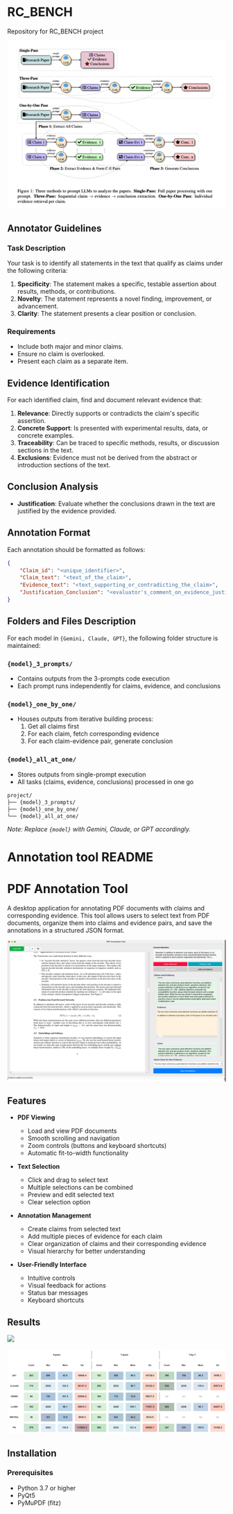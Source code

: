 # RC_BENCH
Repository for RC_BENCH project

![](architecture.png)

## Annotator Guidelines

### Task Description

Your task is to identify all statements in the text that qualify as claims under the following criteria:

1. **Specificity**: The statement makes a specific, testable assertion about results, methods, or contributions.
2. **Novelty**: The statement represents a novel finding, improvement, or advancement.
3. **Clarity**: The statement presents a clear position or conclusion.

### Requirements

- Include both major and minor claims.
- Ensure no claim is overlooked.
- Present each claim as a separate item.

## Evidence Identification

For each identified claim, find and document relevant evidence that:

1. **Relevance**: Directly supports or contradicts the claim's specific assertion.
2. **Concrete Support**: Is presented with experimental results, data, or concrete examples.
3. **Traceability**: Can be traced to specific methods, results, or discussion sections in the text.
4. **Exclusions**: Evidence must not be derived from the abstract or introduction sections of the text.

## Conclusion Analysis

- **Justification**: Evaluate whether the conclusions drawn in the text are justified by the evidence provided.

## Annotation Format

Each annotation should be formatted as follows:

```json
{
    "Claim_id": "<unique_identifier>",
    "Claim_text": "<text_of_the_claim>",
    "Evidence_text": "<text_supporting_or_contradicting_the_claim>",
    "Justification_Conclusion": "<evaluator's_comment_on_evidence_justification>"
}
```

## Folders and Files Description 

For each model in `{Gemini, Claude, GPT}`, the following folder structure is maintained:

### `{model}_3_prompts/`
- Contains outputs from the 3-prompts code execution
- Each prompt runs independently for claims, evidence, and conclusions

### `{model}_one_by_one/`
- Houses outputs from iterative building process:
  1. Get all claims first
  2. For each claim, fetch corresponding evidence
  3. For each claim-evidence pair, generate conclusion

### `{model}_all_at_one/`
- Stores outputs from single-prompt execution
- All tasks (claims, evidence, conclusions) processed in one go

```
project/
├── {model}_3_prompts/
├── {model}_one_by_one/
└── {model}_all_at_one/
```

*Note: Replace `{model}` with Gemini, Claude, or GPT accordingly.*


# Annotation tool README

# PDF Annotation Tool

A desktop application for annotating PDF documents with claims and corresponding evidence. This tool allows users to select text from PDF documents, organize them into claims and evidence pairs, and save the annotations in a structured JSON format.


![](annotation_tool_screenshot.png)
## Features

- **PDF Viewing**
  - Load and view PDF documents
  - Smooth scrolling and navigation
  - Zoom controls (buttons and keyboard shortcuts)
  - Automatic fit-to-width functionality

- **Text Selection**
  - Click and drag to select text
  - Multiple selections can be combined
  - Preview and edit selected text
  - Clear selection option

- **Annotation Management**
  - Create claims from selected text
  - Add multiple pieces of evidence for each claim
  - Clear organization of claims and their corresponding evidence
  - Visual hierarchy for better understanding

- **User-Friendly Interface**
  - Intuitive controls
  - Visual feedback for actions
  - Status bar messages
  - Keyboard shortcuts


## Results
![](precision_recall_scatter_improved.png)

![](Sentence_dist_analysis.png)


## Installation

### Prerequisites
- Python 3.7 or higher
- PyQt5
- PyMuPDF (fitz)

